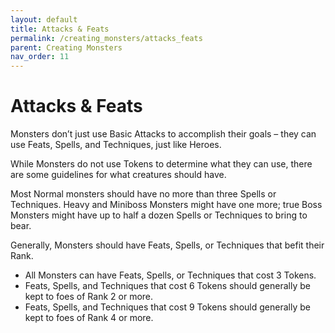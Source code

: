```yaml
---
layout: default
title: Attacks & Feats
permalink: /creating_monsters/attacks_feats
parent: Creating Monsters
nav_order: 11
---
```


# Attacks & Feats

Monsters don’t just use Basic Attacks to accomplish their goals – they can use Feats, Spells, and Techniques, just like Heroes.

While Monsters do not use Tokens to determine what they can use, there are some guidelines for what creatures should have.

Most Normal monsters should have no more than three Spells or Techniques. Heavy and Miniboss Monsters might have one more; true Boss Monsters might have up to half a dozen Spells or Techniques to bring to bear.

Generally, Monsters should have Feats, Spells, or Techniques that befit their Rank.
- All Monsters can have Feats, Spells, or Techniques that cost 3 Tokens.
- Feats, Spells, and Techniques that cost 6 Tokens should generally be kept to foes of Rank 2 or more.
- Feats, Spells, and Techniques that cost 9 Tokens should generally be kept to foes of Rank 4 or more.

